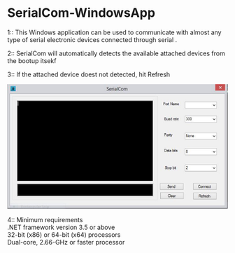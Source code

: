 # SerialCom-WindowsApp
1:: This Windows application can be used to communicate with almost any type of serial electronic devices connected through serial .

2:: SerialCom will automatically detects the available attached devices from the bootup itsekf

3:: If the attached device doest not detected, hit Refresh

![Screenshot](SerialCom.JPG)


4:: Minimum requirements </br>
    .NET framework version 3.5 or above </br>
    32-bit (x86) or 64-bit (x64) processors</br>
    Dual-core, 2.66-GHz or faster processor


